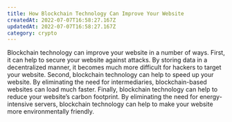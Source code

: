 ```yaml
---
title: How Blockchain Technology Can Improve Your Website
createdAt: 2022-07-07T16:58:27.167Z
updatedAt: 2022-07-07T16:58:27.167Z
category: crypto
---
```


Blockchain technology can improve your website in a number of ways. First, it can help to secure your website against attacks. By storing data in a decentralized manner, it becomes much more difficult for hackers to target your website. Second, blockchain technology can help to speed up your website. By eliminating the need for intermediaries, blockchain-based websites can load much faster. Finally, blockchain technology can help to reduce your website’s carbon footprint. By eliminating the need for energy-intensive servers, blockchain technology can help to make your website more environmentally friendly.

